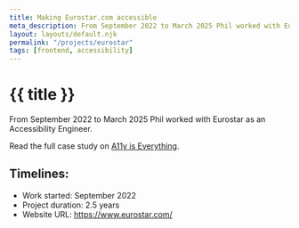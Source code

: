 ```yaml
---
title: Making Eurostar.com accessible
meta_description: From September 2022 to March 2025 Phil worked with Eurostar as a Web and Mobile Accessibility Engineer.
layout: layouts/default.njk
permalink: "/projects/eurostar"
tags: [frontend, accessibility]
---
```


# {{ title }}

From September 2022 to March 2025 Phil worked with Eurostar as an Accessibility Engineer.

Read the full case study on [A11y is Everything](https://www.a11yiseverything.com/work/eurostar/).

## Timelines:

- Work started: September 2022
- Project duration: 2.5 years
- Website URL: https://www.eurostar.com/
